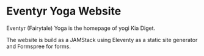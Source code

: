 # Eventyr Yoga Website
Eventyr (Fairytale) Yoga is the homepage of yogi Kia Diget.

The website is build as a JAMStack using Eleventy as a static site generator and Formspree for forms.
